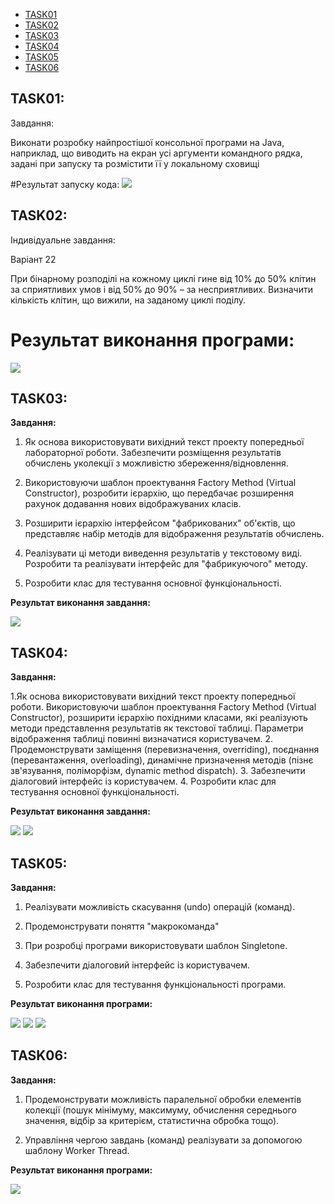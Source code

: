 + [TASK01](#TASK01)
+ [TASK02](#TASK02)
+ [TASK03](#TASK03)
+ [TASK04](#TASK04)
+ [TASK05](#TASK05)
+ [TASK06](#TASK06)

## TASK01:
Завдання:

Виконати розробку найпростішої консольної програми на Java, наприклад,
що виводить на екран усі аргументи командного рядка, задані при запуску
та розмістити її у локальному сховищі

#Результат запуску кода:
![](Task01/Res01.png)


## TASK02:
Індивідуальне завдання:

Варіант 22

При бінарному розподілі на кожному циклі гине від 10% до 50% клітин за
сприятливих умов і від 50% до 90% – за несприятливих. Визначити кількість
клітин, що вижили, на заданому циклі поділу.


# Результат виконання програми:
![](Task02/Task02.png)

## TASK03:

**Завдання:**

1. Як основа використовувати вихідний текст проекту попередньої лабораторної роботи. Забезпечити розміщення результатів обчислень уколекції з можливістю збереження/відновлення.

2. Використовуючи шаблон проектування Factory Method (Virtual Constructor), розробити ієрархію, що передбачає розширення рахунок додавання
нових відображуваних класів.

3. Розширити ієрархію інтерфейсом "фабрикованих" об'єктів, що представляє набір методів для відображення результатів обчислень.

4. Реалізувати ці методи виведення результатів у текстовому виді. Розробити та реалізувати інтерфейс для "фабрикуючого" методу.

5. Розробити клас для тестування основної функціональності.


**Результат виконання завдання:**

![](Task03/Task03.png)

## TASK04:

**Завдання:**

1.Як основа використовувати вихідний текст проекту попередньої роботи.
Використовуючи шаблон проектування Factory Method (Virtual Constructor),
розширити ієрархію похідними класами, які реалізують методи представлення
результатів як текстової таблиці. Параметри відображення таблиці повинні
визначатися користувачем.
2. Продемонструвати заміщення (перевизначення, overriding), поєднання
(перевантаження, overloading), динамічне призначення методів (пізнє
зв'язування, поліморфізм, dynamic method dispatch).
3. Забезпечити діалоговий інтерфейс із користувачем.
4. Розробити клас для тестування основної функціональності.


**Результат виконання завдання:**

![](Task04/Task04.png) ![](Task04/Res044.png)

## TASK05:

**Завдання:**

1. Реалізувати можливість скасування (undo) операцій (команд).

2. Продемонструвати поняття "макрокоманда"

3. При розробці програми використовувати шаблон Singletone.

4. Забезпечити діалоговий інтерфейс із користувачем.

5. Розробити клас для тестування функціональності програми.

**Результат виконання програми:**

![](Task05/Task0501.png)
![](Task05/Task0502.png)
![](Task05/Task0503.png)


## TASK06:

**Завдання:**

1. Продемонструвати можливість паралельної обробки елементів колекції (пошук мінімуму, максимуму, обчислення середнього значення, відбір за критерієм, статистична обробка тощо).

2. Управління чергою завдань (команд) реалізувати за допомогою шаблону Worker Thread.

**Результат виконання програми:**

![](Task06/Task06.png)

